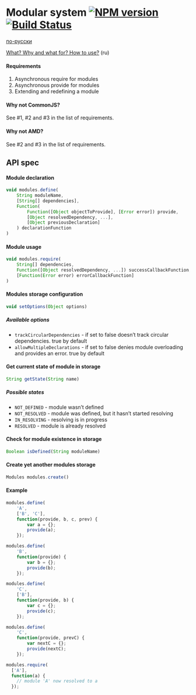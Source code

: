 Modular system [![NPM version](https://badge.fury.io/js/ym.png)](http://badge.fury.io/js/ym) [![Build Status](https://travis-ci.org/ymaps/modules.png?branch=master)](https://travis-ci.org/ymaps/modules)
=================

[по-русски](https://github.com/ymaps/modules/blob/master/README.ru.md)

[What? Why and what for? How to
use?](https://github.com/ymaps/modules/blob/master/what-is-this.md) (ru)

#### Requirements
  1. Asynchronous require for modules
  2. Asynchronous provide for modules
  3. Extending and redefining a module

#### Why not CommonJS?
See #1, #2 and #3 in the list of requirements.

#### Why not AMD?
See #2 and #3 in the list of requirements.

API spec
----------------

#### Module declaration
````javascript
void modules.define(
    String moduleName,
    [String[] dependencies],
    Function(
        Function([Object objectToProvide], [Error error]) provide,
        [Object resolvedDependency, ...],
        [Object previousDeclaration]
    ) declarationFunction
)
````
#### Module usage
````javascript
void modules.require(
    String[] dependencies,
    Function([Object resolvedDependency, ...]) successCallbackFunction,
    [Function(Error error) errorCallbackFunction]
)
````

#### Modules storage configuration
````javascript
void setOptions(Object options)
````

##### Available options
  - `trackCircularDependencies` - if set to false doesn’t track circular dependencies. true by default
  - `allowMultipleDeclarations` - if set to false denies module overloading and provides an error. true by default

#### Get current state of module in storage
````javascript
String getState(String name)
````

##### Possible states
  - `NOT_DEFINED` - module wasn’t defined
  - `NOT_RESOLVED` - module was defined, but it hasn’t started resolving
  - `IN_RESOLVING` - resolving is in progress
  - `RESOLVED` - module is already resolved

#### Check for module existence in storage
````javascript
Boolean isDefined(String moduleName)
````

#### Create yet another modules storage
````javascript
Modules modules.create()
````

#### Example

````javascript
modules.define(
    'A',
    ['B', 'C'],
    function(provide, b, c, prev) {
        var a = {};
        provide(a);
    });

modules.define(
    'B',
    function(provide) {
        var b = {};
        provide(b);
    });

modules.define(
    'C',
    ['B'],
    function(provide, b) {
        var c = {};
        provide(c);
    });

modules.define(
    'C',
    function(provide, prevC) {
        var nextC = {};
        provide(nextC);
    });

modules.require(
  ['A'],
  function(a) {
    // module 'A' now resolved to a
  });
````
